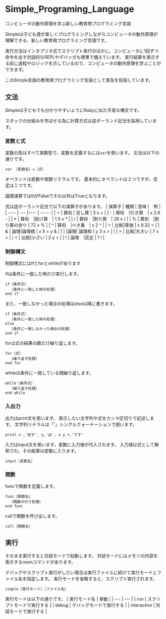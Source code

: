 # Simple_Programing_Language
コンピュータの動作原理を学ぶ新しい教育用プログラミング言語

Simpleは子ども達が楽しくプログラミングしながらコンピュータの動作原理が理解できる、新しい教育用プログラミング言語です。

実行方法はインタプリタ式でスクリプト実行のほかに、コンピュータに1回ずつ命令を出す対話的なREPLやデバッガも標準で備えています。
実行結果を表示する前に過程やロジックを示しているので、コンピュータの動作原理を学ぶことができます。

このSimple言語の教育用プログラミング言語として普及を目指しています。

## 文法
Simpleは子どもでも分かりやすいようにRubyに似た平易な構文です。

スタックの仕組みを学ばせる為に計算方式は逆ポーランド記法を採用しています。

### 変数と式
変数の型はすべて実数型で、変数を定義するには`var`を使います。
文法は以下の通りです。
```
var 〔変数名〕=〔式〕
```
オペランドは変数や実数リテラルです。
基本的にオペランドは２つですが、否定は１つです。

論理演算では0がFalseでそれ以外はTrueとなります。

式は逆ポーランド記法で以下の演算子があります。
| 演算子 | 種類 | 意味 |　例 |
| ---- | --- |---- | ----- |
| + | 算術 | 足し算  | 3 x + |
| - | 算術　|引き算　| x 2.6 - |
| * | 算術　|掛け算　| 1.5 x * |
| / | 算術　|割り算　| 26 x / |
| % | 算術　|割り算の余り | 72 x % |
| ^ | 算術　|べき乗　| x 2 ^ |
| = | 比較|等価 | x 8.32 = |
| & | 論理|論理積 | x 5 = y & |
| \| |論理| 論理和 | y 3 x > \| | 
| > | 比較|大きい | 7 x > |
| < | 比較|小さい | 2 y < |
| ! | 論理　|否定 | 1 ! |

### 制御構文
制御構文にはifとforとwhileがあります

ifは条件に一致した時だけ実行します。
```
if〔条件式〕
  〔条件に一致した時の処理〕
end if
```
また、一致しなかった場合の処理はelse以降に書きます。
```
if〔条件式〕
  〔条件に一致した時の処理〕
else
  〔条件に一致しなかった場合の処理〕
end if
```

forは式の結果の数だけ繰り返します。
```
for〔式〕
  〔繰り返す処理〕
end for
```

whileは条件に一致している間繰り返します。
```
while〔条件式〕
  〔繰り返す処理〕
end while
```

### 入出力
出力はprint文を用います。
表示したい文字列や式をカンマ区切りで記述します。
文字列リテラルは「'」シングルクォーテーションで囲います。
```
print x ,'足す', y,'は', x y +,'です'
```

入力はinput文を用います。変数に入力値が代入されます。
入力値は式として解釈され、その結果は変数に入ります。
```
input〔変数名〕
```

### 関数
funcで関数を定義します。
```
func〔関数名〕
  〔関数の行う処理〕
end func
```
callで関数を呼び出します。
```
call〔関数名〕
```
## 実行
そのまま実行すると対話モードで起動します。
対話モードにはメモリの内容を表示するmemコマンドがあります。

デバッグやスクリプト実行がしたい場合は実行ファイルに続けて実行モードとファイル名を指定します。
実行モードを省略すると、スクリプト実行されます。
```
simple〔実行モード〕〔ファイル名〕
```
実行モードは以下の通りです。
| 実行モード名 | 挙動 |
| --- | --- |
| run | スクリプトモードで実行する |
| debug | デバッグモードで実行する |
| interactive | 対話モードで実行する |
